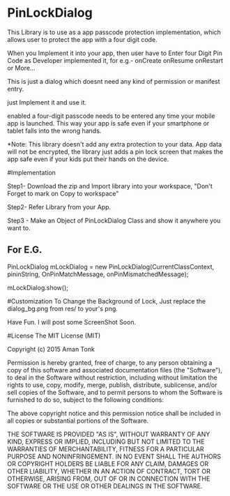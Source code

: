 # PinLockDialog
This Library is to use as a app passcode protection implementation, which allows user to protect the app with a four digit code.



When you Implement it into your app, then user have to Enter four Digit Pin Code as Developer implemented it, for e.g.-
onCreate
onResume
onRestart
or More...

This is just a dialog which doesnt need any kind of permission or manifest entry.

just Implement it and use it.

enabled a four-digit passcode needs to be entered any time your mobile app is launched. This way your app is safe even if your smartphone or tablet falls into the wrong hands.

*Note: This library doesn't add any extra protection to your data. App data will not be encrypted, the library just adds a pin lock screen that makes the app safe even if your kids put their hands on the device.

#Implementation

Step1- Download the zip and Import library into your workspace, "Don't Forget to mark on Copy to workspace"

Step2- Refer Library from your App.

Step3 - Make an Object of PinLockDialog Class and show it anywhere you want to.

For E.G.
--- 

PinLockDialog mLockDialog = new PinLockDialog(CurrentClassContext, pininString, OnPinMatchMessage, onPinMismatchedMessage);
		
mLockDialog.show();

#Customization
To Change the Background of Lock, Just replace the dialog_bg.png from res/ to your's png.

Have Fun.
I will post some ScreenShot Soon.

#License
The MIT License (MIT)

Copyright (c) 2015 Aman Tonk

Permission is hereby granted, free of charge, to any person obtaining a copy
of this software and associated documentation files (the "Software"), to deal
in the Software without restriction, including without limitation the rights
to use, copy, modify, merge, publish, distribute, sublicense, and/or sell
copies of the Software, and to permit persons to whom the Software is
furnished to do so, subject to the following conditions:

The above copyright notice and this permission notice shall be included in all
copies or substantial portions of the Software.

THE SOFTWARE IS PROVIDED "AS IS", WITHOUT WARRANTY OF ANY KIND, EXPRESS OR
IMPLIED, INCLUDING BUT NOT LIMITED TO THE WARRANTIES OF MERCHANTABILITY,
FITNESS FOR A PARTICULAR PURPOSE AND NONINFRINGEMENT. IN NO EVENT SHALL THE
AUTHORS OR COPYRIGHT HOLDERS BE LIABLE FOR ANY CLAIM, DAMAGES OR OTHER
LIABILITY, WHETHER IN AN ACTION OF CONTRACT, TORT OR OTHERWISE, ARISING FROM,
OUT OF OR IN CONNECTION WITH THE SOFTWARE OR THE USE OR OTHER DEALINGS IN THE
SOFTWARE.
